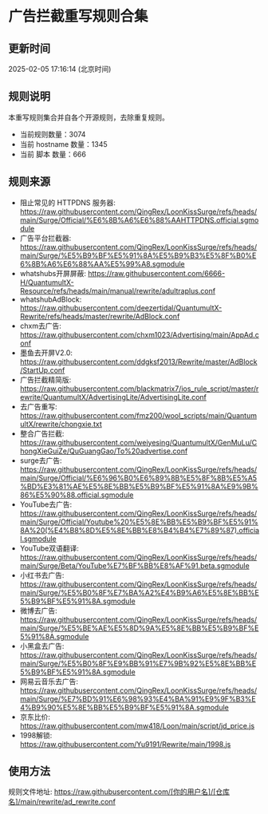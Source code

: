 # 广告拦截重写规则合集

## 更新时间
2025-02-05 17:16:14 (北京时间)

## 规则说明
本重写规则集合并自各个开源规则，去除重复规则。
- 当前规则数量：3074
- 当前 hostname 数量：1345
- 当前 脚本 数量：666

## 规则来源
- 阻止常见的 HTTPDNS 服务器: https://raw.githubusercontent.com/QingRex/LoonKissSurge/refs/heads/main/Surge/Official/%E6%8B%A6%E6%88%AAHTTPDNS.official.sgmodule
- 广告平台拦截器: https://raw.githubusercontent.com/QingRex/LoonKissSurge/refs/heads/main/Surge/%E5%B9%BF%E5%91%8A%E5%B9%B3%E5%8F%B0%E6%8B%A6%E6%88%AA%E5%99%A8.sgmodule
- whatshubs开屏屏蔽: https://raw.githubusercontent.com/6666-H/QuantumultX-Resource/refs/heads/main/manual/rewrite/adultraplus.conf
- whatshubAdBlock: https://raw.githubusercontent.com/deezertidal/QuantumultX-Rewrite/refs/heads/master/rewrite/AdBlock.conf
- chxm去广告: https://raw.githubusercontent.com/chxm1023/Advertising/main/AppAd.conf
- 墨鱼去开屏V2.0: https://raw.githubusercontent.com/ddgksf2013/Rewrite/master/AdBlock/StartUp.conf
- 广告拦截精简版: https://raw.githubusercontent.com/blackmatrix7/ios_rule_script/master/rewrite/QuantumultX/AdvertisingLite/AdvertisingLite.conf
- 去广告重写: https://raw.githubusercontent.com/fmz200/wool_scripts/main/QuantumultX/rewrite/chongxie.txt
- 整合广告拦截: https://raw.githubusercontent.com/weiyesing/QuantumultX/GenMuLu/ChongXieGuiZe/QuGuangGao/To%20advertise.conf
- surge去广告: https://raw.githubusercontent.com/QingRex/LoonKissSurge/refs/heads/main/Surge/Official/%E6%96%B0%E6%89%8B%E5%8F%8B%E5%A5%BD%E3%81%AE%E5%8E%BB%E5%B9%BF%E5%91%8A%E9%9B%86%E5%90%88.official.sgmodule
- YouTube去广告: https://raw.githubusercontent.com/QingRex/LoonKissSurge/refs/heads/main/Surge/Official/Youtube%20%E5%8E%BB%E5%B9%BF%E5%91%8A%20(%E4%B8%8D%E5%8E%BB%E8%B4%B4%E7%89%87).official.sgmodule
- YouTube双语翻译: https://raw.githubusercontent.com/QingRex/LoonKissSurge/refs/heads/main/Surge/Beta/YouTube%E7%BF%BB%E8%AF%91.beta.sgmodule
- 小红书去广告: https://raw.githubusercontent.com/QingRex/LoonKissSurge/refs/heads/main/Surge/%E5%B0%8F%E7%BA%A2%E4%B9%A6%E5%8E%BB%E5%B9%BF%E5%91%8A.sgmodule
- 微博去广告: https://raw.githubusercontent.com/QingRex/LoonKissSurge/refs/heads/main/Surge/%E5%BE%AE%E5%8D%9A%E5%8E%BB%E5%B9%BF%E5%91%8A.sgmodule
- 小黑盒去广告: https://raw.githubusercontent.com/QingRex/LoonKissSurge/refs/heads/main/Surge/%E5%B0%8F%E9%BB%91%E7%9B%92%E5%8E%BB%E5%B9%BF%E5%91%8A.sgmodule
- 网易云音乐去广告: https://raw.githubusercontent.com/QingRex/LoonKissSurge/refs/heads/main/Surge/%E7%BD%91%E6%98%93%E4%BA%91%E9%9F%B3%E4%B9%90%E5%8E%BB%E5%B9%BF%E5%91%8A.sgmodule
- 京东比价: https://raw.githubusercontent.com/mw418/Loon/main/script/jd_price.js
- 1998解锁: https://raw.githubusercontent.com/Yu9191/Rewrite/main/1998.js

## 使用方法
规则文件地址: https://raw.githubusercontent.com/[你的用户名]/[仓库名]/main/rewrite/ad_rewrite.conf
